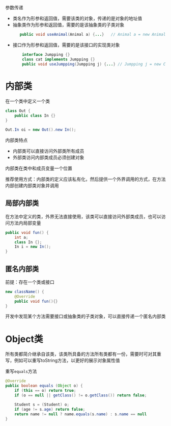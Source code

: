 参数传递

- 类名作为形参和返回值，需要该类的对象，传递的是对象的地址值
- 抽象类作为形参和返回值，需要的是该抽象类的子类对象
  ```java
     public void useAnimal(Animal a) {...}   // Animal a = new Animal();
  ```
- 接口作为形参和返回值，需要的是该接口的实现类对象
    ```java
        interface Jumpping {}
        class cat implements Jumpping {}
        public void useJumpping(Jumpping j) {...} // Jumpping j = new Cat();
    ```

# 内部类

在一个类中定义一个类

```java
class Out {
    public class In {}
}

Out.In oi = new Out().new In();
```

内部类特点
- 内部类可以直接访问外部类所有成员
- 外部类访问内部类成员必须创建对象

内部类在类中和成员变量一个位置

推荐使用方式：内部类的定义应该私有化，然后提供一个外界调用的方式，在方法内部创建内部类对象并调用

## 局部内部类

在方法中定义的类，外界无法直接使用，该类可以直接访问外部类成员，也可以访问方法内局部变量

```java
public void fun() {
    int a;
    class In {};
    In i = new In();
}
```

## 匿名内部类

前提：存在一个类或接口

```java
new className() {
    @Override
    public void fun(){}
}
```

开发中发现某个方法需要接口或抽象类的子类对象，可以直接传递一个匿名内部类

# Object类

所有类都简介继承自该类，该类所具备的方法所有类都有一份，需要时可对其重写，例如可以重写toString方法，以更好的展示对象属性值

重写`equals`方法

```java
@Override
public boolean equals (Object o) {
    if (this == o) return true;
    if (o == null || getClass() != o.getClass()) return false;

    Student s = (Student) o;
    if (age != s.age) return false;
    return name != null ? name.equals(s.name) : s.name == null
}
```